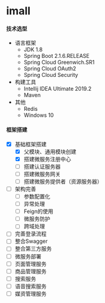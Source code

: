 # imall


#### 技术选型

- 语言框架
	- JDK 1.8
	- Spring Boot 2.1.6.RELEASE
	- Spring Cloud Greenwich.SR1
	- Spring Cloud OAuth2
	- Spring Cloud Security
- 构建工具
	- Intellij IDEA Ultimate 2019.2
	- Maven
- 其他
	- Redis
	- Windows 10

#### 框架搭建

- [x] 基础框架搭建
    - [x] 父模块、通用模块创建
    - [x] 搭建微服务注册中心
    - [ ] 搭建认证服务器
    - [ ] 搭建微服务网关
    - [ ] 搭建微服务提供者（资源服务器）
- [ ] 架构完善
    - [ ] 参数配置化
    - [ ] 异常处理
    - [ ] Feign的使用
    - [ ] 微服务防护
    - [ ] 跨域处理
- [ ] 完善登录流程
- [ ] 整合Swagger
- [ ] 整合第三方服务
- [ ] 微服务部署
- [ ] 页面管理服务
- [ ] 商品管理服务
- [ ] 搜索服务
- [ ] 语音搜索服务
- [ ] 媒资管理服务
